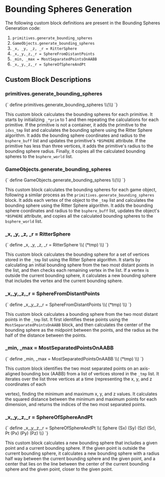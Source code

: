 # Bounding Spheres Generation

The following custom block definitions are present in the Bounding Spheres Generation code:

1. `primitives.generate_bounding_spheres`
2. `GameObjects.generate_bounding_spheres`
3. `_x, _y, _z, _r = RitterSphere`
4. `_x,_y,_z,_r = SphereFromDistantPoints`
5. `_min, _max = MostSeparatedPointsOnAABB`
6. `_x,_y,_z,_r = SphereOfSphereAndPt`

## Custom Block Descriptions

### primitives.generate_bounding_spheres

<ScratchBlocks>
{`
define primitives.generate_bounding_spheres \\(\\)
`}
</ScratchBlocks>

This custom block calculates the bounding spheres for each primitive. It starts by initializing `_*prim` to 1 and then repeating the calculations for each primitive. If the primitive is not a container, it adds the primitive to the `idxs_tmp` list and calculates the bounding sphere using the Ritter Sphere algorithm. It adds the bounding sphere coordinates and radius to the `bsphere_buff` list and updates the primitive's `*BSPHERE` attribute. If the primitive has less than three vertices, it adds the primitive's radius to the bounding sphere radius. Finally, it copies all the calculated bounding spheres to the `bsphere_world` list.

### GameObjects.generate_bounding_spheres

<ScratchBlocks>
{`
define GameObjects.generate_bounding_spheres \\(\\)
`}
</ScratchBlocks>

This custom block calculates the bounding spheres for each game object, following a similar process as the `primitives.generate_bounding_spheres` block. It adds each vertex of the object to the `_tmp` list and calculates the bounding sphere using the Ritter Sphere algorithm. It adds the bounding sphere coordinates and radius to the `bsphere_buff` list, updates the object's `*BSPHERE` attribute, and copies all the calculated bounding spheres to the `bsphere_world` list.

### _x, _y, _z, _r = RitterSphere

<ScratchBlocks>
{`
define _x, _y, _z, _r = RitterSphere \\( (*tmp) \\)
`}
</ScratchBlocks>

This custom block calculates the bounding sphere for a set of vertices stored in the `_tmp` list using the Ritter Sphere algorithm. It starts by calculating an initial bounding sphere from the two most distant points in the list, and then checks each remaining vertex in the list. If a vertex is outside the current bounding sphere, it calculates a new bounding sphere that includes the vertex and the current bounding sphere.

### _x,_y,_z,_r = SphereFromDistantPoints

<ScratchBlocks>
{`
define _x,_y,_z,_r = SphereFromDistantPoints \\( (*tmp) \\)
`}
</ScratchBlocks>

This custom block calculates a bounding sphere from the two most distant points in the `_tmp` list. It first identifies these points using the `MostSeparatedPointsOnAABB` block, and then calculates the center of the bounding sphere as the midpoint between the points, and the radius as the half of the distance between the points.

### _min, _max = MostSeparatedPointsOnAABB

<ScratchBlocks>
{`
define _min, _max = MostSeparatedPointsOnAABB \\( (*tmp) \\)
`}
</ScratchBlocks>

This custom block identifies the two most separated points on an axis-aligned bounding box (AABB) from a list of vertices stored in the `_tmp` list. It iterates over the list three vertices at a time (representing the x, y, and z coordinates of each

 vertex), finding the minimum and maximum x, y, and z values. It calculates the squared distance between the minimum and maximum points for each dimension, and returns the indices of the two most separated points.

### _x,_y,_z,_r = SphereOfSphereAndPt

<ScratchBlocks>
{`
define _x,_y,_z,_r = SphereOfSphereAndPt \\( Sphere (Sx) (Sy) (Sz) (Sr), Pt (Px) (Py) (Pz) \\)
`}
</ScratchBlocks>

This custom block calculates a new bounding sphere that includes a given point and a current bounding sphere. If the given point is outside the current bounding sphere, it calculates a new bounding sphere with a radius half way between the current bounding sphere and the given point, and a center that lies on the line between the center of the current bounding sphere and the given point, closer to the given point.
